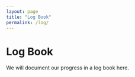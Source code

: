 ```yaml
---
layout: page
title: "Log Book"
permalink: /log/
---
```


# Log Book

We will document our progress in a log book here.
